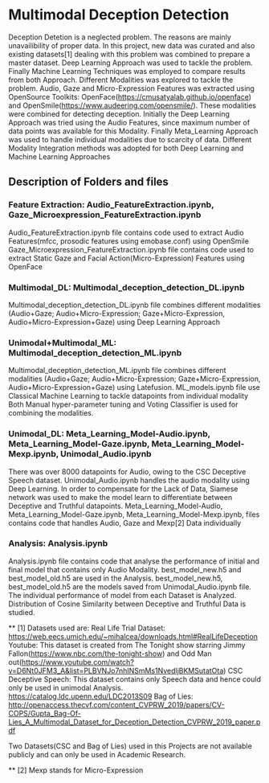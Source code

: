 # Multimodal Deception Detection

Deception Detetion is a neglected problem. The reasons are mainly unavailibility of proper data. In this project, new data was curated and also existing datasets[1] dealing with
this problem was combined to prepare a master dataset. Deep Learning Approach was used to tackle the problem. Finally Machine Learning Techniques was employed to compare results from both Approach.
Different Modalities was explored to tackle the problem. Audio, Gaze and Micro-Expression Features was extracted using OpenSource Toolkits: OpenFace(https://cmusatyalab.github.io/openface) and OpenSmile(https://www.audeering.com/opensmile/). These modalities were combined for detecting deception. 
Initially the Deep Learning Approach was tried using the Audio Features, since maximum number of data points was available for this Modality. Finally Meta_Learning Approach was used to handle individual modalities due to scarcity of data. 
Different Modality Integration methods was adopted for both Deep Learning and Machine Learning Approaches

## Description of Folders and files

### Feature Extraction: Audio_FeatureExtraction.ipynb, Gaze_Microexpression_FeatureExtraction.ipynb

Audio_FeatureExtraction.ipynb file contains code used to extract Audio Features(mfcc, prosodic features using emobase.conf) using OpenSmile
Gaze_Microexpression_FeatureExtraction.ipynb file contains code used to extract Static Gaze and Facial Action(Micro-Expression) Features using OpenFace

### Multimodal_DL: Multimodal_deception_detection_DL.ipynb

Multimodal_deception_detection_DL.ipynb file combines different modalities (Audio+Gaze; Audio+Micro-Expression; Gaze+Micro-Expression, Audio+Micro-Expression+Gaze) using Deep Learning Approach

### Unimodal+Multimodal_ML: Multimodal_deception_detection_ML.ipynb

Multimodal_deception_detection_ML.ipynb file combines different modalities (Audio+Gaze; Audio+Micro-Expression; Gaze+Micro-Expression, Audio+Micro-Expression+Gaze) using Latefusion. 
ML_models.ipynb file use Classical Machine Learning to tackle datapoints from individual modality
Both Manual hyper-parameter tuning and Voting Classifier is used for combining the modalities.

### Unimodal_DL: Meta_Learning_Model-Audio.ipynb, Meta_Learning_Model-Gaze.ipynb, Meta_Learning_Model-Mexp.ipynb, Unimodal_Audio.ipynb

There was over 8000 datapoints for Audio, owing to the CSC Deceptive Speech dataset. Unimodal_Audio.ipynb handles the audio modality using Deep Learning. In order to compensate for the Lack of Data, Siamese network was used to make the model learn to differentiate between Deceptive and Truthful datapoints. Meta_Learning_Model-Audio, Meta_Learning_Model-Gaze.ipynb, Meta_Learning_Model-Mexp.ipynb, files contains code that handles Audio, Gaze and Mexp[2] Data individually

### Analysis: Analysis.ipynb

Analysis.ipynb file contains code that analyse the performance of initial and final model that contains only Audio Modality. best_model_new.h5 and best_model_old.h5 are used in the Analysis. best_model_new.h5, best_model_old.h5 are the models saved from Unimodal_Audio.ipynb file.
The individual performance of model from each Dataset is Analyzed. 
Distribution of Cosine Similarity between Deceptive and Truthful Data is studied.


** [1] Datasets used are: 
Real Life Trial Dataset: https://web.eecs.umich.edu/~mihalcea/downloads.html#RealLifeDeception
Youtube: This dataset is created from The Tonight show starring Jimmy Fallon(https://www.nbc.com/the-tonight-show) and Odd Man out(https://www.youtube.com/watch?v=D6Nt0JFM3_A&list=PLBVNJo7nhINSmMs1NvedljBKMSutatOta)
CSC Deceptive Speech: This dataset contains only Speech data and hence could only be used in unimodal Analysis. https://catalog.ldc.upenn.edu/LDC2013S09 
Bag of Lies: http://openaccess.thecvf.com/content_CVPRW_2019/papers/CV-COPS/Gupta_Bag-Of-Lies_A_Multimodal_Dataset_for_Deception_Detection_CVPRW_2019_paper.pdf

Two Datasets(CSC and Bag of Lies) used in this Projects are not available publicly and can only be used in Academic Research.

** [2] Mexp stands for Micro-Expression



